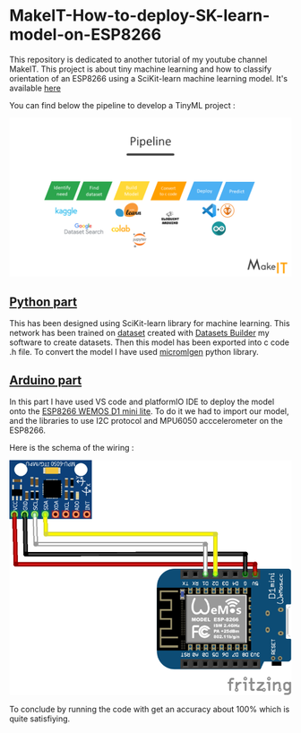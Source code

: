 # MakeIT-How-to-deploy-SK-learn-model-on-ESP8266

This repository is dedicated to another tutorial of my youtube channel MakeIT. This project is about tiny machine learning and how to classify orientation of an ESP8266 using a SciKit-learn machine learning model. It's available [here](https://youtu.be/2Rrz7orwJvU)

You can find below the pipeline to develop a TinyML project :

![Pipeline](https://github.com/BaptisteZloch/MakeIT-How-to-deploy-SK-learn-model-on-ESP8266/blob/master/Assets/pipeline.png?raw=true)


## [Python part](https://github.com/BaptisteZloch/MakeIT-How-to-deploy-SK-learn-model-on-ESP8266/tree/master/Python%20notebook)

This has been designed using SciKit-learn library for machine learning. This network has been trained on [dataset](https://github.com/BaptisteZloch/MakeIT-How-to-deploy-SK-learn-model-on-ESP8266/blob/master/Python%20notebook/Orientation.csv) created with [Datasets Builder](https://github.com/BaptisteZloch/MakeIT-How-to-build-your-own-datasets-with-Datasets-Builder) my software to create datasets.
Then this model has been exported into c code .h file. To convert the model I have used [micromlgen](https://github.com/eloquentarduino/micromlgen) python library.

## [Arduino part](https://github.com/BaptisteZloch/MakeIT-How-to-deploy-SK-learn-model-on-ESP8266/tree/master/Arduino%20code/MAKEIT_SKlearn_Orientation_spot)

In this part I have used VS code and platformIO IDE to deploy the model onto the [ESP8266 WEMOS D1 mini lite](https://www.ebay.fr/itm/NodeMCU-Lua-ESP8266-ESP-12-WeMos-D1-Mini-WIFI-4M-Bytes-Development-CP2104-Board-/173447615078). To do it we had to import our model, and the libraries to use I2C protocol and MPU6050 acccelerometer on the ESP8266.

Here is the schema of the wiring : 

![Wiring schema](https://github.com/BaptisteZloch/MakeIT-How-to-deploy-SK-learn-model-on-ESP8266/blob/master/Assets/D1WemosMini_MPU6050.png?raw=true)

To conclude by running the code with get an accuracy about 100% which is quite satisfiying.
